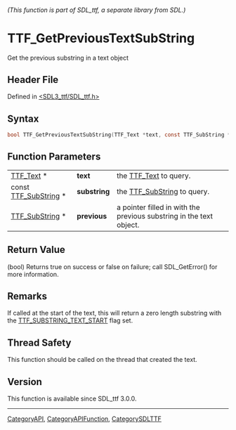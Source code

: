 ###### (This function is part of SDL_ttf, a separate library from SDL.)
# TTF_GetPreviousTextSubString

Get the previous substring in a text object

## Header File

Defined in [<SDL3_ttf/SDL_ttf.h>](https://github.com/libsdl-org/SDL_ttf/blob/main/include/SDL3_ttf/SDL_ttf.h)

## Syntax

```c
bool TTF_GetPreviousTextSubString(TTF_Text *text, const TTF_SubString *substring, TTF_SubString *previous);
```

## Function Parameters

|                                        |               |                                                                     |
| -------------------------------------- | ------------- | ------------------------------------------------------------------- |
| [TTF_Text](TTF_Text) *                 | **text**      | the [TTF_Text](TTF_Text) to query.                                  |
| const [TTF_SubString](TTF_SubString) * | **substring** | the [TTF_SubString](TTF_SubString) to query.                        |
| [TTF_SubString](TTF_SubString) *       | **previous**  | a pointer filled in with the previous substring in the text object. |

## Return Value

(bool) Returns true on success or false on failure; call SDL_GetError() for
more information.

## Remarks

If called at the start of the text, this will return a zero length
substring with the [TTF_SUBSTRING_TEXT_START](TTF_SUBSTRING_TEXT_START)
flag set.

## Thread Safety

This function should be called on the thread that created the text.

## Version

This function is available since SDL_ttf 3.0.0.

----
[CategoryAPI](CategoryAPI), [CategoryAPIFunction](CategoryAPIFunction), [CategorySDLTTF](CategorySDLTTF)

